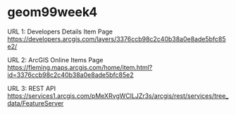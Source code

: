 # geom99week4

URL 1: Developers Details Item Page https://developers.arcgis.com/layers/3376ccb98c2c40b38a0e8ade5bfc85e2/

URL 2: ArcGIS Online Items Page https://fleming.maps.arcgis.com/home/item.html?id=3376ccb98c2c40b38a0e8ade5bfc85e2

URL 3: REST API https://services1.arcgis.com/pMeXRvgWClLJZr3s/arcgis/rest/services/tree_data/FeatureServer

